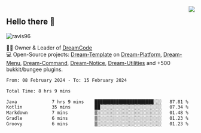 <img align='right' src="https://github-readme-stats.vercel.app/api?username=Ravis96&show_icons=true">

## Hello there 👋
<p align="left"> <img src="https://komarev.com/ghpvc/?username=ravis96&label=Profile%20views&color=0e75b6&style=flat" alt="ravis96" /> </p>

👨‍💻 Owner & Leader of [DreamCode](https://github.com/DreamPoland) <br>
💻 Open-Source projects: [Dream-Template](https://github.com/DreamPoland/dream-template) on [Dream-Platform](https://github.com/DreamPoland/dream-platform), [Dream-Menu](https://github.com/DreamPoland/dream-menu), [Dream-Command](https://github.com/DreamPoland/dream-command), [Dream-Notice](https://github.com/DreamPoland/dream-notice), [Dream-Utilities](https://github.com/DreamPoland/dream-utilities) and +500 bukkit/bungee plugins.

<!--START_SECTION:waka-->

```txt
From: 08 February 2024 - To: 15 February 2024

Total Time: 8 hrs 9 mins

Java             7 hrs 9 mins    ██████████████████████░░░   87.81 %
Kotlin           35 mins         ██░░░░░░░░░░░░░░░░░░░░░░░   07.34 %
Markdown         7 mins          ▒░░░░░░░░░░░░░░░░░░░░░░░░   01.48 %
Gradle           6 mins          ▒░░░░░░░░░░░░░░░░░░░░░░░░   01.23 %
Groovy           6 mins          ▒░░░░░░░░░░░░░░░░░░░░░░░░   01.23 %
```

<!--END_SECTION:waka-->
